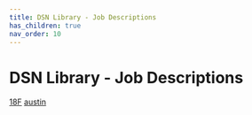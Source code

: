 ```yaml
---
title: DSN Library - Job Descriptions
has_children: true
nav_order: 10
---
```


# DSN Library - Job Descriptions

[18F](./18f/)
[austin](./austin/)